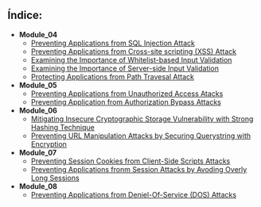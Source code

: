 ## Índice:

- **Module_04**<br>
    - [Preventing Applications from SQL Injection Attack](./Module_04/Lab_1.md)
    - [Preventing Applications from Cross-site scripting (XSS) Attack](./MODULE_04/Lab_2.md)
    - [Examining the Importance of Whitelist-based Input Validation](./MODULE_04/Lab_3.md)
    - [Examining the Importance of Server-side Input Validation](./MODULE_04/Lab_4.md)
    - [Protecting Applications from Path Travesal Attack](./MODULE_04/Lab_5.md)
- **Module_05**<br>
    - [Preventing Applications from Unauthorized Access Atacks](./MODULE_05/Lab_1.md)
    - [Preventing Application from Authorization Bypass Attacks](./MODULE_05/Lab_2.md)
- **Module_06**<br>
    - [Mitigating Insecure Cryptographic Storage Vulnerability with Strong Hashing Technique](./MODULE_06/Lab_1.md)
    - [Preventing URL Manipulation Attacks by Securing Querystring with Encryption](./MODULE_06/Lab_2.md)
- **Module_07**<br>
    - [Preventing Session Cookies from Client-Side Scripts Attacks](./MODULE_07/Lab_1.md)
    - [Preventing Applications fronm Session Attacks by Avoding Overly Long Sessions](./MODULE_07/Lab_2.md)
- **Module_08**<br>
    - [Preventing Applications from Deniel-Of-Service (DOS) Attacks](./MODULE_08/Lab_1.md)
